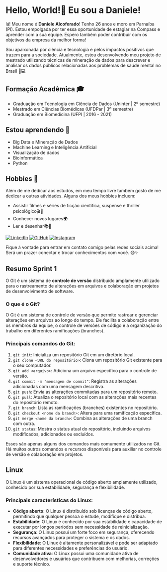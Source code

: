 # Hello, World!👋 Eu sou a Daniele!

lá! Meu nome é **Daniele Alcoforado**! Tenho 26 anos e moro em Parnaíba (PI).
Estou empolgada por ter essa oportunidade de estagiar na Compass e aprender com a sua equipe. Espero também poder contribuir com os objetivos da empresa da melhor forma!

Sou apaixonada por ciência e tecnologia e pelos impactos positivos que trazem para a sociedade.
Atualmente, estou desenvolvendo meu projeto de mestrado utilizando técnicas de mineração de dados para descrever e analisar os dados públicos relacionadas aos problemas de saúde mental no Brasil 🧠💻 

## Formação Acadêmica 🎓

- Graduação em Tecnologia em Ciência de Dados (Uninter | 2º semestre)
- Mestrado em Ciências Biomédicas (UFDPar | 3º semestre)
- Graduação em Biomedicina (UFPI | 2016 - 2021)

## Estou aprendendo 🌱

- Big Data e Mineração de Dados
- Machine Learning e Inteligência Artificial
- Visualização de dados
- Bioinformática
- Python

## Hobbies 🌟

Além de me dedicar aos estudos, em meu tempo livre também gosto de me dedicar a outras atividades. Alguns dos meus hobbies incluem:

- Assistir filmes e séries de ficção científica, suspense e thriller psicológico🎬🍿
- Conhecer novos lugares🌍
- Ler e desenhar📚🎨

[![LinkedIn](https://img.shields.io/badge/LinkedIn-Daniele-blue?logo=linkedin&style=social)](https://www.linkedin.com/in/daniele-alcoforado-costa-55aa06205/)
[![GitHub](https://img.shields.io/github/followers/Daniele?label=GitHub&style=social)](https://github.com/DanieleAlcoforado)
[![Instagram](https://img.shields.io/badge/Instagram-%40danielealcoforado-%23E4405F?logo=instagram&logoColor=white)](https://www.instagram.com/danielealcoforado/)

Fique à vontade para entrar em contato comigo pelas redes sociais acima! Será um prazer conectar e trocar conhecimentos com você. 😄✨

## Resumo Sprint 1

O Git é um sistema de **controle de versão** distribuído amplamente utilizado para o rastreamento de alterações em arquivos e colaboração em projetos de desenvolvimento de software.

### O que é o Git?

O Git é um sistema de controle de versão que permite rastrear e gerenciar alterações em arquivos ao longo do tempo. Ele facilita a colaboração entre os membros da equipe, o controle de versões de código e a organização do trabalho em diferentes ramificações (branches).

### Principais comandos do Git:

1. `git init`: Inicializa um repositório Git em um diretório local.
2. `git clone <URL do repositório>`: Clona um repositório Git existente para o seu computador.
3. `git add <arquivo>`: Adiciona um arquivo específico para o controle de versão.
4. `git commit -m "mensagem de commit"`: Registra as alterações adicionadas com uma mensagem descritiva.
5. `git push`: Envia as alterações commitadas para um repositório remoto.
6. `git pull`: Atualiza o repositório local com as alterações mais recentes do repositório remoto.
7. `git branch`: Lista as ramificações (branches) existentes no repositório.
8. `git checkout <nome da branch>`: Altera para uma ramificação específica.
9. `git merge <nome da branch>`: Combina as alterações de uma branch com outra.
10. `git status`: Mostra o status atual do repositório, incluindo arquivos modificados, adicionados ou excluídos.

Esses são apenas alguns dos comandos mais comumente utilizados no Git. Há muitos outros comandos e recursos disponíveis para auxiliar no controle de versão e colaboração em projetos.

## Linux

O Linux é um sistema operacional de código aberto amplamente utilizado, conhecido por sua estabilidade, segurança e flexibilidade.

### Principais características do Linux:

- **Código aberto**: O Linux é distribuído sob licenças de código aberto, permitindo que qualquer pessoa o estude, modifique e distribua.
- **Estabilidade**: O Linux é conhecido por sua estabilidade e capacidade de executar por longos períodos sem necessidade de reinicialização.
- **Segurança**: O Linux possui um forte foco em segurança, oferecendo recursos avançados para proteger o sistema e os dados.
- **Flexibilidade**: O Linux é altamente personalizável e pode ser adaptado para diferentes necessidades e preferências do usuário.
- **Comunidade ativa**: O Linux possui uma comunidade ativa de desenvolvedores e usuários que contribuem com melhorias, correções e suporte técnico.

